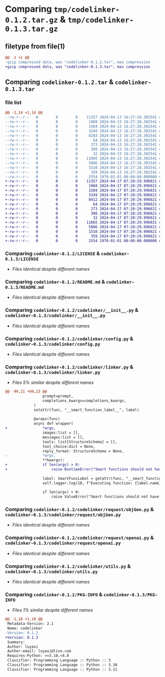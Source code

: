 # Comparing `tmp/codelinker-0.1.2.tar.gz` & `tmp/codelinker-0.1.3.tar.gz`

## filetype from file(1)

```diff
@@ -1 +1 @@
-gzip compressed data, was "codelinker-0.1.2.tar", max compression
+gzip compressed data, was "codelinker-0.1.3.tar", max compression
```

## Comparing `codelinker-0.1.2.tar` & `codelinker-0.1.3.tar`

### file list

```diff
@@ -1,14 +1,14 @@
--rw-r--r--   0        0        0    11357 2024-04-13 16:27:28.302541 codelinker-0.1.2/LICENSE
--rw-r--r--   0        0        0     1968 2024-04-13 16:27:28.302541 codelinker-0.1.2/README.md
--rw-r--r--   0        0        0     1584 2024-04-13 16:27:28.302541 codelinker-0.1.2/codelinker/__init__.py
--rw-r--r--   0        0        0     3249 2024-04-13 16:27:28.302541 codelinker-0.1.2/codelinker/config.py
--rw-r--r--   0        0        0     8283 2024-04-13 16:27:28.302541 codelinker-0.1.2/codelinker/linker.py
--rw-r--r--   0        0        0       64 2024-04-13 16:27:28.302541 codelinker-0.1.2/codelinker/models/__init__.py
--rw-r--r--   0        0        0      273 2024-04-13 16:27:28.302541 codelinker-0.1.2/codelinker/models/labels.py
--rw-r--r--   0        0        0      308 2024-04-13 16:27:28.302541 codelinker-0.1.2/codelinker/models/structuredRet.py
--rw-r--r--   0        0        0       32 2024-04-13 16:27:28.302541 codelinker-0.1.2/codelinker/request/__init__.py
--rw-r--r--   0        0        0    11665 2024-04-13 16:27:28.302541 codelinker-0.1.2/codelinker/request/objGen.py
--rw-r--r--   0        0        0     5086 2024-04-13 16:27:28.302541 codelinker-0.1.2/codelinker/request/openai.py
--rw-r--r--   0        0        0     1510 2024-04-13 16:27:28.302541 codelinker-0.1.2/codelinker/utils.py
--rw-r--r--   0        0        0      359 2024-04-13 16:27:28.302541 codelinker-0.1.2/pyproject.toml
--rw-r--r--   0        0        0     2554 1970-01-01 00:00:00.000000 codelinker-0.1.2/PKG-INFO
+-rw-r--r--   0        0        0    11357 2024-04-17 07:20:29.996021 codelinker-0.1.3/LICENSE
+-rw-r--r--   0        0        0     1968 2024-04-17 07:20:29.996021 codelinker-0.1.3/README.md
+-rw-r--r--   0        0        0     1584 2024-04-17 07:20:29.996021 codelinker-0.1.3/codelinker/__init__.py
+-rw-r--r--   0        0        0     3249 2024-04-17 07:20:29.996021 codelinker-0.1.3/codelinker/config.py
+-rw-r--r--   0        0        0     8412 2024-04-17 07:20:29.996021 codelinker-0.1.3/codelinker/linker.py
+-rw-r--r--   0        0        0       64 2024-04-17 07:20:29.996021 codelinker-0.1.3/codelinker/models/__init__.py
+-rw-r--r--   0        0        0      273 2024-04-17 07:20:29.996021 codelinker-0.1.3/codelinker/models/labels.py
+-rw-r--r--   0        0        0      308 2024-04-17 07:20:29.996021 codelinker-0.1.3/codelinker/models/structuredRet.py
+-rw-r--r--   0        0        0       32 2024-04-17 07:20:29.996021 codelinker-0.1.3/codelinker/request/__init__.py
+-rw-r--r--   0        0        0    11665 2024-04-17 07:20:29.996021 codelinker-0.1.3/codelinker/request/objGen.py
+-rw-r--r--   0        0        0     5086 2024-04-17 07:20:29.996021 codelinker-0.1.3/codelinker/request/openai.py
+-rw-r--r--   0        0        0     1510 2024-04-17 07:20:29.996021 codelinker-0.1.3/codelinker/utils.py
+-rw-r--r--   0        0        0      359 2024-04-17 07:20:29.996021 codelinker-0.1.3/pyproject.toml
+-rw-r--r--   0        0        0     2554 1970-01-01 00:00:00.000000 codelinker-0.1.3/PKG-INFO
```

### Comparing `codelinker-0.1.2/LICENSE` & `codelinker-0.1.3/LICENSE`

 * *Files identical despite different names*

### Comparing `codelinker-0.1.2/README.md` & `codelinker-0.1.3/README.md`

 * *Files identical despite different names*

### Comparing `codelinker-0.1.2/codelinker/__init__.py` & `codelinker-0.1.3/codelinker/__init__.py`

 * *Files identical despite different names*

### Comparing `codelinker-0.1.2/codelinker/config.py` & `codelinker-0.1.3/codelinker/config.py`

 * *Files identical despite different names*

### Comparing `codelinker-0.1.2/codelinker/linker.py` & `codelinker-0.1.3/codelinker/linker.py`

 * *Files 5% similar despite different names*

```diff
@@ -99,21 +99,23 @@
                 prompt=prompt,
                 completions_kwargs=completions_kwargs,
             )
             setattr(func, "__smart_function_label__", label)
 
             @wraps(func)
             async def wrapper(
+                *args,
                 images:list = [],
                 messages:list = [],
                 tools: list[StructureSchema] = [],
                 tool_choice:dict = None,
                 reply_format: StructureSchema = None,
-                *args,
                 **kwargs):
+                if len(args) > 0:
+                    raise RuntimeError("Smart functions should not have positional arguments")
                 
                 label: SmartFuncLabel = getattr(func, "__smart_function_label__")
                 self.logger.log(10, f"Executing function: {label.name}")
                 
                 if len(args) > 0:
                     raise ValueError("Smart functions should not have positional arguments")
```

### Comparing `codelinker-0.1.2/codelinker/request/objGen.py` & `codelinker-0.1.3/codelinker/request/objGen.py`

 * *Files identical despite different names*

### Comparing `codelinker-0.1.2/codelinker/request/openai.py` & `codelinker-0.1.3/codelinker/request/openai.py`

 * *Files identical despite different names*

### Comparing `codelinker-0.1.2/codelinker/utils.py` & `codelinker-0.1.3/codelinker/utils.py`

 * *Files identical despite different names*

### Comparing `codelinker-0.1.2/PKG-INFO` & `codelinker-0.1.3/PKG-INFO`

 * *Files 1% similar despite different names*

```diff
@@ -1,10 +1,10 @@
 Metadata-Version: 2.1
 Name: codelinker
-Version: 0.1.2
+Version: 0.1.3
 Summary: 
 Author: luyaxi
 Author-email: luyaxi@live.com
 Requires-Python: >=3.10,<4.0
 Classifier: Programming Language :: Python :: 3
 Classifier: Programming Language :: Python :: 3.10
 Classifier: Programming Language :: Python :: 3.11
```

